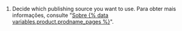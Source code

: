 1. Decide which publishing source you want to use.  Para obter mais informações, consulte "[Sobre {% data variables.product.prodname_pages %}](/articles/about-github-pages#publishing-sources-for-github-pages-sites)".

